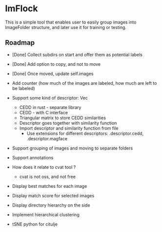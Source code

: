 ImFlock
==========

This is a simple tool that enables user to easily group images into ImageFolder structure,
and later use it for training or testing.


## Roadmap

* [Done] Collect subdirs on start and offer them as potential labels
* [Done] Add option to copy, and not to move
* [Done] Once moved, update self.images
* Add counter (how much of the images are labeled, how much are left to be labeled)

* Support some kind of descriptor: Vec<u8>
    * CEDD in rust - separate library
    * CEDD - with C interface
    * Triangular matrix to store CEDD similarities
    * Descriptor goes together with similarity function
    * Import descriptor and similarity function from file
        * Use extensions for different descriptors: .descriptor.cedd, .descriptor.magface
* Support grouping of images and moving to separate folders
* Support annotations
* How does it relate to cvat tool ? 
    * cvat is not oss, and not free
* Display best matches for each image 
* Display match score for selected images 
* Display directory hierarchy on the side
* Implement hierarchical clustering
* tSNE python for citulje



